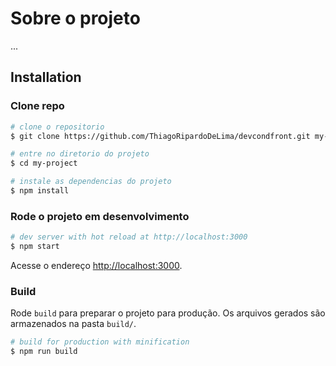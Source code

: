 # Sobre o projeto

...

## Installation

### Clone repo

``` bash
# clone o repositorio
$ git clone https://github.com/ThiagoRipardoDeLima/devcondfront.git my-project

# entre no diretorio do projeto
$ cd my-project

# instale as dependencias do projeto
$ npm install
```

### Rode o projeto em desenvolvimento

``` bash
# dev server with hot reload at http://localhost:3000
$ npm start
```

Acesse o endereço [http://localhost:3000](http://localhost:3000).

### Build

Rode `build` para preparar o projeto para produção. Os arquivos gerados são armazenados na pasta `build/`.

```bash
# build for production with minification
$ npm run build
```